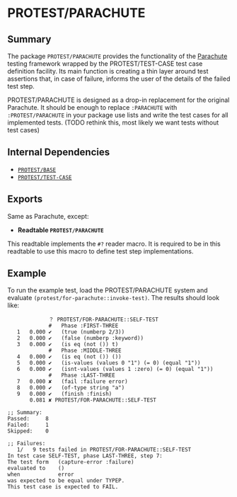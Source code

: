 # PROTEST/PARACHUTE

## Summary

The package `PROTEST/PARACHUTE` provides the functionality of the
[Parachute](https://github.com/Shinmera/parachute/) testing framework wrapped by
the PROTEST/TEST-CASE test case definition facility. Its main function is
creating a thin layer around test assertions that, in case of failure, informs
the user of the details of the failed test step.

PROTEST/PARACHUTE is designed as a drop-in replacement for the original
Parachute. It should be enough to replace `:PARACHUTE` with
`:PROTEST/PARACHUTE` in your package use lists and write the test cases for all
implemented tests. (TODO rethink this, most likely we want tests without test
cases)

## Internal Dependencies

  * [`PROTEST/BASE`](base.md)
  * [`PROTEST/TEST-CASE`](test-case.md)

## Exports

Same as Parachute, except:

  * **Readtable `PROTEST/PARACHUTE`**

  This readtable implements the `#?` reader macro. It is required to be in this
  readtable to use this macro to define test step implementations.

## Example

To run the example test, load the PROTEST/PARACHUTE system and evaluate
`(protest/for-parachute::invoke-test)`. The results should look
like:

```common-lisp
             ？ PROTEST/FOR-PARACHUTE::SELF-TEST
             #   Phase :FIRST-THREE
   1   0.000 ✔   (true (numberp 2/3))
   2   0.000 ✔   (false (numberp :keyword))
   3   0.000 ✔   (is eq (not ()) t)
             #   Phase :MIDDLE-THREE
   4   0.000 ✔   (is eq (not ()) ())
   5   0.000 ✔   (is-values (values 0 "1") (= 0) (equal "1"))
   6   0.000 ✔   (isnt-values (values 1 :zero) (= 0) (equal "1"))
             #   Phase :LAST-THREE
   7   0.000 ✘   (fail :failure error)
   8   0.000 ✔   (of-type string "a")
   9   0.000 ✔   (finish :finish)
       0.081 ✘ PROTEST/FOR-PARACHUTE::SELF-TEST

;; Summary:
Passed:     8
Failed:     1
Skipped:    0

;; Failures:
   1/   9 tests failed in PROTEST/FOR-PARACHUTE::SELF-TEST
In test case SELF-TEST, phase LAST-THREE, step 7:
The test form   (capture-error :failure)
evaluated to    ()
when            error
was expected to be equal under TYPEP.
This test case is expected to FAIL.
```
